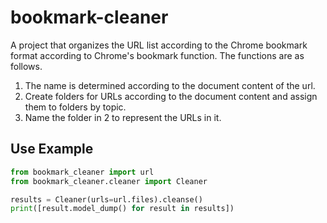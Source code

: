 # bookmark-cleaner

A project that organizes the URL list according to the Chrome bookmark format according to Chrome's bookmark function. The functions are as follows.

1. The name is determined according to the document content of the url.
2. Create folders for URLs according to the document content and assign them to folders by topic.
3. Name the folder in 2 to represent the URLs in it.

## Use Example
```python
from bookmark_cleaner import url
from bookmark_cleaner.cleaner import Cleaner

results = Cleaner(urls=url.files).cleanse()
print([result.model_dump() for result in results])
```